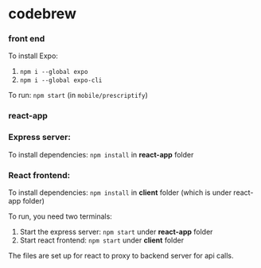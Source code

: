# codebrew

### front end
To install Expo:
1. `npm i --global expo`
2. `npm i --global expo-cli`

To run: `npm start` (in `mobile/prescriptify`)

### react-app

### Express server:
To install dependencies:
`npm install`
in __react-app__ folder

### React frontend:
To install dependencies:
`npm install`
in __client__ folder (which is under react-app folder)

To run, you need two terminals:
1. Start the express server: `npm start` under __react-app__ folder
2. Start react frontend: `npm start` under __client__ folder

The files are set up for react to proxy to backend server for api calls. 
